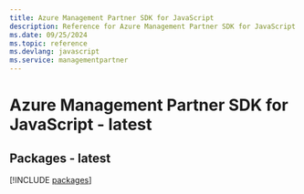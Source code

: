 ```yaml
---
title: Azure Management Partner SDK for JavaScript
description: Reference for Azure Management Partner SDK for JavaScript
ms.date: 09/25/2024
ms.topic: reference
ms.devlang: javascript
ms.service: managementpartner
---
```

# Azure Management Partner SDK for JavaScript - latest
## Packages - latest
[!INCLUDE [packages](management-partner-index.md)]